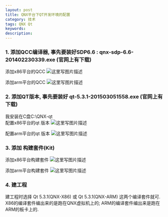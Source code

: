 ```yaml
---
layout: post
title: QNX平台下QT开发环境的配置
category: 技术
tags: QNX Qt
keywords: 
description: 
---
```


### 1. 添加QCC编译器, 事先要装好SDP6.6 : qnx-sdp-6.6-201402230339.exe (官网上有下载)

添加x86平台的QCC
![这里写图片描述](http://img.blog.csdn.net/20160104151409118)

添加arm平台的QCC
![这里写图片描述](http://img.blog.csdn.net/20160104151528612)

### 2. 添加QT版本, 事先要装好 qt-5.3.1-201503051558.exe (官网上有下载)

我安装在C盘C:\QNX-qt\
配置x86平台的qt 版本
![这里写图片描述](http://img.blog.csdn.net/20160104151841017)

配置arm平台的qt 版本
![这里写图片描述](http://img.blog.csdn.net/20160104151850902)



### 3. 添加 构建套件(Kit)

添加x86平台构建套件
![这里写图片描述](http://img.blog.csdn.net/20160104151903050)

添加arm平台构建套件
![这里写图片描述](http://img.blog.csdn.net/20160104151913572)


### 4. 建工程

建工程时选择 Qt 5.3.1(QNX-X86)  或 Qt 5.3.1(QNX-ARM) 这两个编译套件就可.
X86的编译套件编出来的是跑在QNX虚拟机上的;
ARM的编译套件编出来是跑在ARM的板卡上的.
